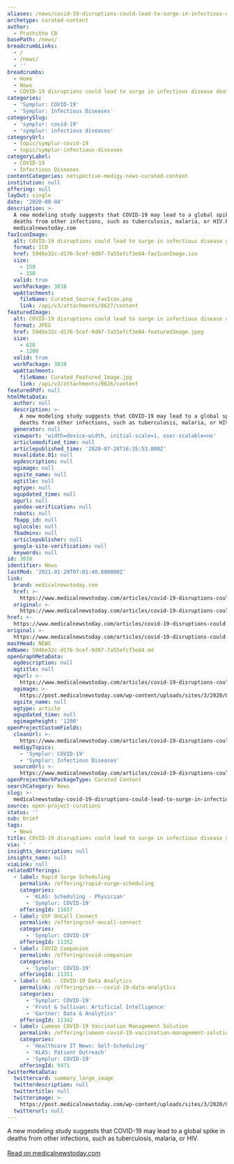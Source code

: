 ```yaml
---
aliases: /news/covid-19-disruptions-could-lead-to-surge-in-infectious-disease-deaths
archetype: curated-content
author:
  - Prathitha CB
basePath: /news/
breadcrumbLinks:
  - /
  - /news/
  - ''
breadcrumbs:
  - Home
  - News
  - COVID-19 disruptions could lead to surge in infectious disease deaths
categories:
  - 'Symplur: COVID-19'
  - 'Symplur: Infectious Diseases'
categorySlug:
  - 'symplur: covid-19'
  - 'symplur: infectious diseases'
categoryUrl:
  - topic/symplur-covid-19
  - topic/symplur-infectious-diseases
categoryLabel:
  - COVID-19
  - Infectious Diseases
contentCategories: netspective-medigy-news-curated-content
institution: null
offering: null
layOut: single
date: '2020-08-04'
description: >-
  A new modeling study suggests that COVID-19 may lead to a global spike in
  deaths from other infections, such as tuberculosis, malaria, or HIV.Read on
  medicalnewstoday.com
favIconImage:
  alt: COVID-19 disruptions could lead to surge in infectious disease deaths
  format: ICO
  href: 5946e32c-d176-5cef-9d97-7a55efcf3e84-favIconImage.ico
  size:
    - 150
    - 150
  valid: true
  workPackage: 3038
  wpAttachment:
    fileName: Curated_Source_FavIcon.png
    link: /api/v3/attachments/8627/content
featuredImage:
  alt: COVID-19 disruptions could lead to surge in infectious disease deaths
  format: JPEG
  href: 5946e32c-d176-5cef-9d97-7a55efcf3e84-featuredImage.jpeg
  size:
    - 628
    - 1200
  valid: true
  workPackage: 3038
  wpAttachment:
    fileName: Curated_Featured_Image.jpg
    link: /api/v3/attachments/8626/content
featuredPdf: null
htmlMetaData:
  author: null
  description: >-
    A new modeling study suggests that COVID-19 may lead to a global spike in
    deaths from other infections, such as tuberculosis, malaria, or HIV.
  generator: null
  viewport: 'width=device-width, initial-scale=1, user-scalable=no'
  articlemodified_time: null
  articlepublished_time: '2020-07-28T16:35:53.000Z'
  msvalidate.01: null
  ogdescription: null
  ogimage: null
  ogsite_name: null
  ogtitle: null
  ogtype: null
  ogupdated_time: null
  ogurl: null
  yandex-verification: null
  robots: null
  fbapp_id: null
  oglocale: null
  fbadmins: null
  articlepublisher: null
  google-site-verification: null
  keywords: null
id: 3038
identifier: News
lastMod: '2021-01-29T07:01:40.800000Z'
link:
  brand: medicalnewstoday.com
  href: >-
    https://www.medicalnewstoday.com/articles/covid-19-disruptions-could-lead-to-surge-in-infectious-disease-deaths
  original: >-
    https://www.medicalnewstoday.com/articles/covid-19-disruptions-could-lead-to-surge-in-infectious-disease-deaths
href: >-
  https://www.medicalnewstoday.com/articles/covid-19-disruptions-could-lead-to-surge-in-infectious-disease-deaths
original: >-
  https://www.medicalnewstoday.com/articles/covid-19-disruptions-could-lead-to-surge-in-infectious-disease-deaths
mastHead: NEWS
mdName: 5946e32c-d176-5cef-9d97-7a55efcf3e84.md
openGraphMetaData:
  ogdescription: null
  ogtitle: null
  ogurl: >-
    https://www.medicalnewstoday.com/articles/covid-19-disruptions-could-lead-to-surge-in-infectious-disease-deaths
  ogimage: >-
    https://post.medicalnewstoday.com/wp-content/uploads/sites/3/2020/07/GettyImages-1215423801-800x1200.jpg
  ogsite_name: null
  ogtype: article
  ogupdated_time: null
  ogimageheight: '1200'
openProjectCustomFields:
  cleanUrl: >-
    https://www.medicalnewstoday.com/articles/covid-19-disruptions-could-lead-to-surge-in-infectious-disease-deaths
  medigyTopics:
    - 'Symplur: COVID-19'
    - 'Symplur: Infectious Diseases'
  sourceUrl: >-
    https://www.medicalnewstoday.com/articles/covid-19-disruptions-could-lead-to-surge-in-infectious-disease-deaths
openProjectWorkPackageType: Curated Content
searchCategory: News
slug: >-
  medicalnewstoday-covid-19-disruptions-could-lead-to-surge-in-infectious-disease-deaths
source: open-project-curations
status: ''
sub: brief
tags:
  - News
title: COVID-19 disruptions could lead to surge in infectious disease deaths
via: ' '
insights_description: null
insights_name: null
viaLink: null
relatedOfferings:
  - label: Rapid Surge Scheduling
    permalink: /offering/rapid-surge-scheduling
    categories:
      - 'KLAS: Scheduling - Physician'
      - 'Symplur: COVID-19'
    offeringId: 11657
  - label: OSF OnCall Connect
    permalink: /offering/osf-oncall-connect
    categories:
      - 'Symplur: COVID-19'
    offeringId: 11352
  - label: COVID Companion
    permalink: /offering/covid-companion
    categories:
      - 'Symplur: COVID-19'
    offeringId: 11351
  - label: SAS - COVID-19 Data Analytics
    permalink: /offering/sas---covid-19-data-analytics
    categories:
      - 'Symplur: COVID-19'
      - 'Frost & Sullivan: Artificial Intelligence'
      - 'Gartner: Data & Analytics'
    offeringId: 11342
  - label: Lumeon COVID-19 Vaccination Management Solution
    permalink: /offering/lumeon-covid-19-vaccination-management-solution
    categories:
      - 'Healthcare IT News: Self-Scheduling'
      - 'KLAS: Patient Outreach'
      - 'Symplur: COVID-19'
    offeringId: 9471
twitterMetaData:
  twittercard: summary_large_image
  twitterdescription: null
  twittertitle: null
  twitterimage: >-
    https://post.medicalnewstoday.com/wp-content/uploads/sites/3/2020/07/GettyImages-1215423801-732x549.jpg
  twitterurl: null
---
```

A new modeling study suggests that COVID-19 may lead to a global spike in deaths from other infections, such as tuberculosis, malaria, or HIV.<br><br><a target="_blank" href=https://www.medicalnewstoday.com/articles/covid-19-disruptions-could-lead-to-surge-in-infectious-disease-deaths>Read on medicalnewstoday.com</a>